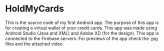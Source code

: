 # HoldMyCards
This is the source code of my first Android app.
The purpose of this app is for creating a virtual wallet of your credit cards.
This app was made using Android Studio (Java and XML) and Adobe XD (for the design).
This app is connected to the Firebase servers.
For previews of the app check the .jpg files and the attached video. 
